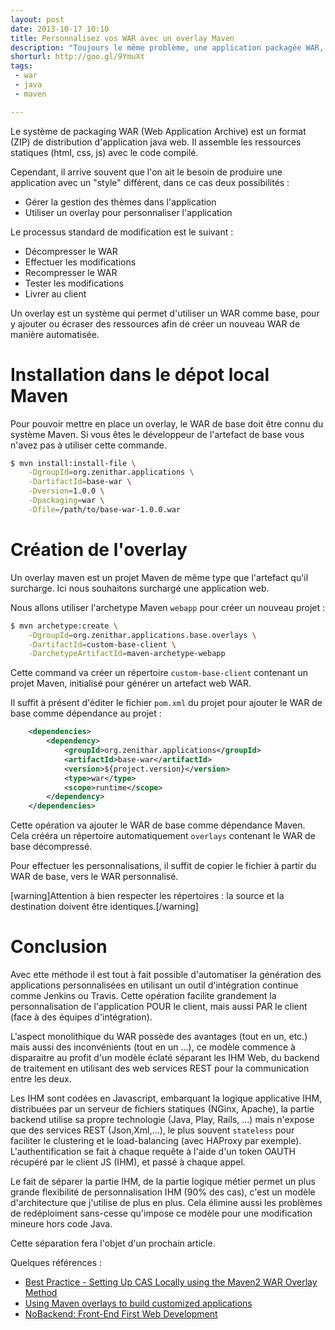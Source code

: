 ```yaml
---
layout: post
date: 2013-10-17 10:10
title: Personnalisez vos WAR avec un overlay Maven
description: "Toujours le même problème, une application packagée WAR, mais plusieurs clients avec des thèmes différents par client."
shorturl: http://goo.gl/9YmuXt
tags:
 - war
 - java
 - maven

---
```


Le système de packaging WAR (Web Application Archive) est un format (ZIP) de distribution d'application java web. Il assemble les ressources statiques (html, css, js) avec le code compilé.

Cependant, il arrive souvent que l'on ait le besoin de produire une application avec un "style" différent, dans ce cas deux possibilités :

  * Gérer la gestion des thèmes dans l'application
  * Utiliser un overlay pour personnaliser l'application

Le processus standard de modification est le suivant :
  
  * Décompresser le WAR
  * Effectuer les modifications
  * Recompresser le WAR
  * Tester les modifications
  * Livrer au client 

Un overlay est un système qui permet d'utiliser un WAR comme base, pour y ajouter ou écraser des ressources afin de créer un nouveau WAR de manière automatisée.

# Installation dans le dépot local Maven

Pour pouvoir mettre en place un overlay, le WAR de base doit être connu du système Maven. Si vous êtes le développeur de l'artefact de base vous n'avez pas à utiliser cette commande.

``` bash
$ mvn install:install-file \
    -DgroupId=org.zenithar.applications \
    -DartifactId=base-war \
    -Dversion=1.0.0 \
    -Dpackaging=war \
    -Dfile=/path/to/base-war-1.0.0.war
```

# Création de l'overlay

Un overlay maven est un projet Maven de même type que l'artefact qu'il surcharge. Ici nous souhaitons surchargé une application web.

Nous allons utiliser l'archetype Maven `webapp` pour créer un nouveau projet :

``` bash
$ mvn archetype:create \
    -DgroupId=org.zenithar.applications.base.overlays \
    -DartifactId=custom-base-client \
    -DarchetypeArtifactId=maven-archetype-webapp
```

Cette command va créer un répertoire `custom-base-client` contenant un projet Maven, initialisé pour générer un artefact web WAR.

Il suffit à présent d'éditer le fichier `pom.xml` du projet pour ajouter le WAR de base comme dépendance au projet :

``` xml
    <dependencies>
        <dependency>
            <groupId>org.zenithar.applications</groupId>
            <artifactId>base-war</artifactId>
            <version>${project.version}</version>
            <type>war</type>
            <scope>runtime</scope>
        </dependency>
    </dependencies>
```

Cette opération va ajouter le WAR de base comme dépendance Maven. Cela crééra un répertoire automatiquement `overlays` contenant le WAR de base décompressé.

Pour effectuer les personnalisations, il suffit de copier le fichier à partir du WAR de base, vers le WAR personnalisé.

[warning]Attention à bien respecter les répertoires : la source et la destination doivent être identiques.[/warning]

# Conclusion

Avec ette méthode il est tout à fait possible d'automatiser la génération des applications personnalisées en utilisant un outil d'intégration continue comme Jenkins ou Travis. Cette opération facilite grandement la personnalisation de l'application POUR le client, mais aussi PAR le client (face à des équipes d'intégration).

L'aspect monolithique du WAR possède des avantages (tout en un, etc.) mais aussi des inconvénients (tout en un ...), ce modèle commence à disparaitre au profit d'un modèle éclaté séparant les IHM Web, du backend de traitement en utilisant des web services REST pour la communication entre les deux. 

Les IHM sont codées en Javascript, embarquant la logique applicative IHM, distribuées par un serveur de fichiers statiques (NGinx, Apache), la partie backend utilise sa propre technologie (Java, Play, Rails, ...) mais n'expose que des services REST (Json,Xml,...), le plus souvent `stateless` pour faciliter le clustering et le load-balancing (avec HAProxy par exemple). L'authentification se fait à chaque requête à l'aide d'un token OAUTH récupéré par le client JS (IHM), et passé à chaque appel.

Le fait de séparer la partie IHM, de la partie logique métier permet un plus grande flexibilité de personnalisation IHM (90% des cas), c'est un modèle d'architecture que j'utilise de plus en plus. Cela élimine aussi les problèmes de redéploiment sans-cesse qu'impose ce modèle pour une modification mineure hors code Java.

Cette séparation fera l'objet d'un prochain article.

Quelques références :

  * [Best Practice - Setting Up CAS Locally using the Maven2 WAR Overlay Method](https://wiki.jasig.org/display/CASUM/Best+Practice+-+Setting+Up+CAS+Locally+using+the+Maven2+WAR+Overlay+Method)
  * [Using Maven overlays to build customized applications
](http://www.manydesigns.com/en/portofino/portofino3/tutorials/using-maven-overlays)
  * [NoBackend: Front-End First Web Development](http://www.infoq.com/news/2013/05/nobackend)